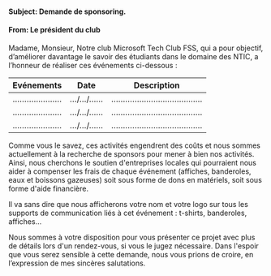 ﻿#### Subject: Demande de sponsoring.
#### From: Le président du club
Madame, Monsieur,
Notre club Microsoft Tech Club FSS, qui a pour objectif, d’améliorer davantage le savoir des étudiants dans le domaine des NTIC, a l’honneur de réaliser ces événements ci-dessous :

 Evénements | Date | Description
 ---------- | ---- | -----------
 ………………… | …/…/…… | …………………………………
 ………………… | …/…/…… | …………………………………
 ………………… | …/…/…… | …………………………………

Comme vous le savez, ces activités engendrent des coûts et nous sommes actuellement à la recherche de sponsors pour mener à bien nos activités.
Ainsi, nous cherchons le soutien d'entreprises locales qui pourraient nous aider à compenser les frais de chaque événement (affiches, banderoles, eaux et boissons gazeuses) soit sous forme de dons en matériels, soit sous forme d'aide financière.

Il va sans dire que nous afficherons votre nom et votre logo sur tous les supports de communication liés à cet événement : t-shirts, banderoles, affiches…

Nous sommes à votre disposition pour vous présenter ce projet avec plus de détails lors d'un rendez-vous, si vous le jugez nécessaire.
Dans l'espoir que vous serez sensible à cette demande, nous vous prions de croire, en l’expression de mes sincères salutations.
